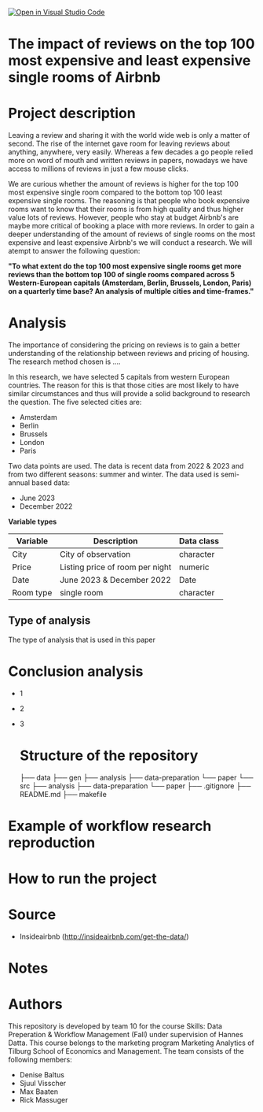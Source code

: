 [![Open in Visual Studio Code](https://classroom.github.com/assets/open-in-vscode-718a45dd9cf7e7f842a935f5ebbe5719a5e09af4491e668f4dbf3b35d5cca122.svg)](https://classroom.github.com/online_ide?assignment_repo_id=11725981&assignment_repo_type=AssignmentRepo)
# The impact of reviews on the top 100 most expensive and least expensive single rooms of Airbnb

# Project description
Leaving a review and sharing it with the world wide web is only a matter of second. The rise of the internet gave room for leaving reviews about anything, anywhere, very easily. Whereas a few decades a go people relied more on word of mouth and written reviews in papers, nowadays we have access to millions of reviews in just a few mouse clicks.

We are curious whether the amount of reviews is higher for the top 100 most expensive single room compared to the bottom top 100 least expensive single rooms. The reasoning is that people who book expensive rooms want to know that their rooms is from high quality and thus higher value lots of reviews. However, people who stay at budget Airbnb's are maybe more critical of booking a place with more reviews. In order to gain a deeper understanding of the amount of reviews of single rooms on the most expensive and least expensive Airbnb's we will conduct a research. We will atempt to answer the following question:

__"To what extent do the top 100 most expensive single rooms get more reviews than the bottom top 100 of single rooms compared across 5 Western-European capitals (Amsterdam, Berlin, Brussels, London, Paris) on a quarterly time base? An analysis of multiple cities and time-frames."__

# Analysis
The importance of considering the pricing on reviews is to gain a better understanding of the relationship between reviews and pricing of housing. The research method chosen is ....

In this research, we have selected 5 capitals from western European countries. The reason for this is that those cities are most likely to have similar circumstances and thus will provide a solid background to research the question. The five selected cities are:
* Amsterdam
* Berlin
* Brussels
* London
* Paris

Two data points are used. The data is recent data from 2022 & 2023 and from two different seasons: summer and winter. The data used is semi-annual based data:
* June 2023
* December 2022

__Variable types__

| Variable     | Description      | Data class     |
| ------------- | ------------- | -------- |
| City          | City of observation         | character  |
| Price          | Listing price of room per night         | numeric  |
| Date          | June 2023 & December 2022         | Date  |
| Room type          | single room         | character  |


##  Type of analysis
The type of analysis that is used in this paper

# Conclusion analysis
- 1
- 2
- 3

  # Structure of the repository
  ├── data
├── gen
   ├── analysis
   ├── data-preparation
   └── paper
└── src
   ├── analysis
   ├── data-preparation
   └── paper
├── .gitignore
├── README.md
├── makefile

# Example of workflow research reproduction

# How to run the project

# Source
* Insideairbnb (http://insideairbnb.com/get-the-data/)

# Notes

# Authors
This repository is developed by team 10 for the course Skills: Data Preperation & Workflow Management (Fall) under supervision of Hannes Datta. This course belongs to the marketing program Marketing Analytics of Tilburg School of Economics and Management. The team consists of the following members:
* Denise Baltus
* Sjuul Visscher
* Max Baaten
* Rick Massuger
